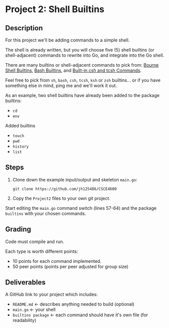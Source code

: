 # Project 2: Shell Builtins

## Description

For this project we'll be adding commands to a simple shell. 

The shell is already written, but you will choose five (5) shell builtins (or shell-adjacent) commands to rewrite into Go, and integrate into the Go shell.

There are many builtins or shell-adjacent commands to pick from: 
[Bourne Shell Builtins](https://www.gnu.org/software/bash/manual/html_node/Bourne-Shell-Builtins.html), 
[Bash Builtins](https://www.gnu.org/software/bash/manual/html_node/Bash-Builtins.html,), and 
[Built-in csh and tcsh Commands](https://docstore.mik.ua/orelly/linux/lnut/ch08_09.htm).

Feel free to pick from `sh`, `bash`, `csh`, `tcsh`, `ksh` or `zsh` builtins... or if you have something else in mind, ping me and we'll work it out.

As an example, two shell builtins have already been added to the package builtins:

- `cd`
- `env`

Added builtins
- `touch`
- `pwd`
- `history`
- `list`

## Steps

1. Clone down the example input/output and skeleton `main.go`:

    `git clone https://github.com/jh125486/CSCE4600`
 
2. Copy the `Project2` files to your own git project.

Start editing the `main.go` command switch (lines 57-64) and the package `builtins` with your chosen commands.

## Grading

Code must compile and run.

Each type is worth different points:

- 10 points for each command implemented.
- 50 peer points (points per peer adjusted for group size)

## Deliverables

A GitHub link to your project which includes:

- `README.md` <- describes anything needed to build (optional)
- `main.go` <- your shell
- `builtins package` <- each command should have it's own file (for readability)

